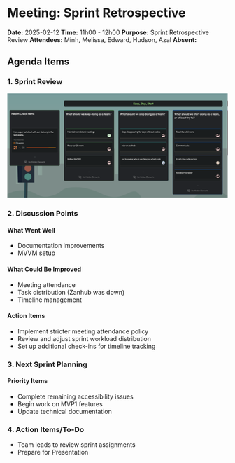# **Meeting:** Sprint Retrospective

**Date:** 2025-02-12
**Time:** 11h00 - 12h00
**Purpose:** Sprint Retrospective Review
**Attendees:** Minh, Melissa, Edward, Hudson, Azal
**Absent:** 

## Agenda Items

### **1. Sprint Review**

![1739390599813](image/2025-02-12SprintRetrospective/1739390599813.png)

### **2. Discussion Points**

#### **What Went Well**
- Documentation improvements
- MVVM setup

#### **What Could Be Improved**
- Meeting attendance
- Task distribution (Zanhub was down)
- Timeline management

#### **Action Items**
- Implement stricter meeting attendance policy
- Review and adjust sprint workload distribution
- Set up additional check-ins for timeline tracking

### **3. Next Sprint Planning**

#### **Priority Items**
- Complete remaining accessibility issues
- Begin work on MVP1 features
- Update technical documentation

### **4. Action Items/To-Do**
- Team leads to review sprint assignments
- Prepare for Presentation